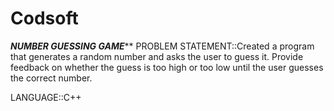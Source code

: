 # Codsoft 
***********NUMBER GUESSING GAME*************
PROBLEM STATEMENT::Created a program that generates a random number and asks the
user to guess it. Provide feedback on whether the guess is too
high or too low until the user guesses the correct number.

LANGUAGE::C++
